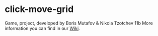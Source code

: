# click-move-grid
Game, project, developed by Boris Mutafov &amp; Nikola Tzotchev 11b
More information you can find in our [Wiki](https://github.com/mutafow/click-move-grid/wiki).
